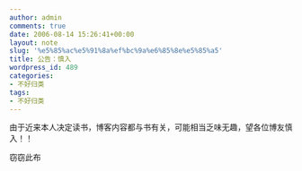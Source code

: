 ```yaml
---
author: admin
comments: true
date: 2006-08-14 15:26:41+00:00
layout: note
slug: '%e5%85%ac%e5%91%8a%ef%bc%9a%e6%85%8e%e5%85%a5'
title: 公告：慎入
wordpress_id: 489
categories:
- 不好归类
tags:
- 不好归类
---
```


由于近来本人决定读书，博客内容都与书有关，可能相当乏味无趣，望各位博友慎入！！

窃窃此布
